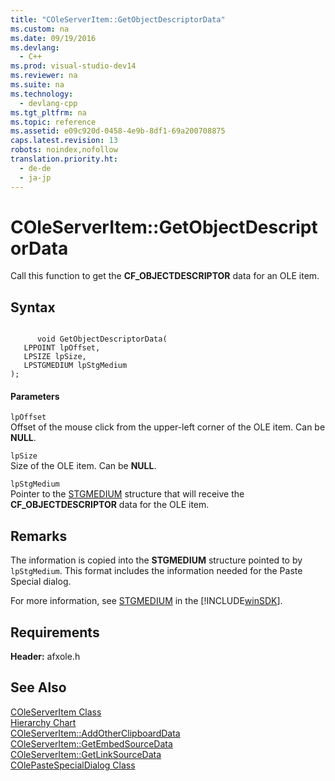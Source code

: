 ```yaml
---
title: "COleServerItem::GetObjectDescriptorData"
ms.custom: na
ms.date: 09/19/2016
ms.devlang: 
  - C++
ms.prod: visual-studio-dev14
ms.reviewer: na
ms.suite: na
ms.technology: 
  - devlang-cpp
ms.tgt_pltfrm: na
ms.topic: reference
ms.assetid: e09c920d-0458-4e9b-8df1-69a200708875
caps.latest.revision: 13
robots: noindex,nofollow
translation.priority.ht: 
  - de-de
  - ja-jp
---
```

# COleServerItem::GetObjectDescriptorData
Call this function to get the **CF_OBJECTDESCRIPTOR** data for an OLE item.  
  
## Syntax  
  
```  
  
      void GetObjectDescriptorData(  
   LPPOINT lpOffset,  
   LPSIZE lpSize,  
   LPSTGMEDIUM lpStgMedium   
);  
```  
  
#### Parameters  
 `lpOffset`  
 Offset of the mouse click from the upper-left corner of the OLE item. Can be **NULL**.  
  
 `lpSize`  
 Size of the OLE item. Can be **NULL**.  
  
 `lpStgMedium`  
 Pointer to the [STGMEDIUM](http://msdn.microsoft.com/library/windows/desktop/ms683812) structure that will receive the **CF_OBJECTDESCRIPTOR** data for the OLE item.  
  
## Remarks  
 The information is copied into the **STGMEDIUM** structure pointed to by `lpStgMedium`. This format includes the information needed for the Paste Special dialog.  
  
 For more information, see [STGMEDIUM](http://msdn.microsoft.com/library/windows/desktop/ms683812) in the [!INCLUDE[winSDK](../vs140/includes/winSDK_md.md)].  
  
## Requirements  
 **Header:** afxole.h  
  
## See Also  
 [COleServerItem Class](../vs140/COleServerItem-Class.md)   
 [Hierarchy Chart](../vs140/Hierarchy-Chart.md)   
 [COleServerItem::AddOtherClipboardData](../vs140/COleServerItem--AddOtherClipboardData.md)   
 [COleServerItem::GetEmbedSourceData](../vs140/COleServerItem--GetEmbedSourceData.md)   
 [COleServerItem::GetLinkSourceData](../vs140/COleServerItem--GetLinkSourceData.md)   
 [COlePasteSpecialDialog Class](../vs140/COlePasteSpecialDialog-Class.md)